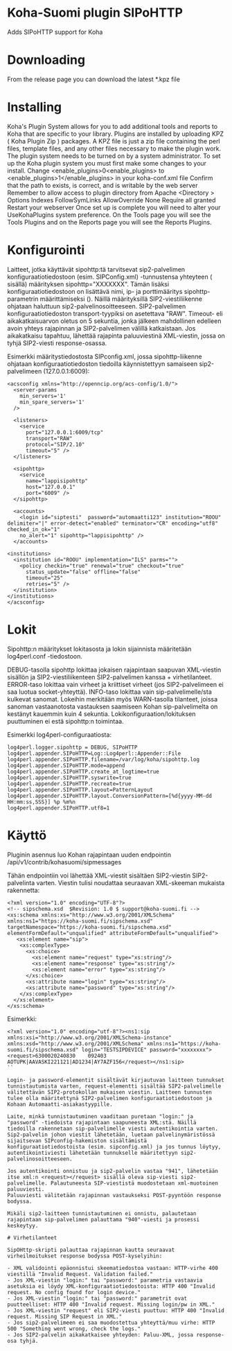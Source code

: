 # Koha-Suomi plugin SIPoHTTP
Adds SIPoHTTP support for Koha
# Downloading
From the release page you can download the latest \*.kpz file
# Installing
Koha's Plugin System allows for you to add additional tools and reports to Koha that are specific to your library. Plugins are installed by uploading KPZ ( Koha Plugin Zip ) packages. A KPZ file is just a zip file containing the perl files, template files, and any other files necessary to make the plugin work.
The plugin system needs to be turned on by a system administrator.
To set up the Koha plugin system you must first make some changes to your install.
    Change <enable_plugins>0<enable_plugins> to <enable_plugins>1</enable_plugins> in your koha-conf.xml file
    Confirm that the path to <pluginsdir> exists, is correct, and is writable by the web server
    Remember to allow access to plugin directory from Apache
    <Directory <pluginsdir>>
        Options Indexes FollowSymLinks
        AllowOverride None
        Require all granted
    </Directory>
    Restart your webserver
Once set up is complete you will need to alter your UseKohaPlugins system preference. On the Tools page you will see the Tools Plugins and on the Reports page you will see the Reports Plugins.
# Konfigurointi
Laitteet, jotka käyttävät sipohttp:tä tarvitsevat sip2-palvelimen konfiguraatiotiedostoon (esim. SIPConfig.xml) <login></login>-tunnustensa yhteyteen (<accounts></accounts> sisällä) määrityksen sipohttp="XXXXXXX".
Tämän lisäksi konfiguraatiotiedostoon on lisättävä nimi, ip- ja porttimääritys sipohttp-parametrin määrittämiseksi (<sipohttp></sipohttp>). Näillä määrityksillä SIP2-viestiliikenne ohjataan haluttuun sip2-palvelinosoitteeseen. SIP2-palvelimen konfiguraatiotiedoston transport-tyypiksi on asetettava "RAW". Timeout- eli aikakatkaisuarvon oletus on 5 sekuntia, jonka jälkeen mahdollinen edelleen avoin yhteys rajapinnan ja SIP2-palvelimen välillä katkaistaan. Jos aikakatkaisu tapahtuu, lähettää rajapinta paluuviestinä XML-viestin, jossa on tyhjä SIP2-viesti response-osassa.

Esimerkki määritystiedostosta SIPconfig.xml, jossa sipohttp-liikenne ohjataan konfiguraatiotiedoston tiedoilla käynnistettyyn samaiseen sip2-palvelimeen (127.0.0.1:6009):

    <acsconfig xmlns="http://openncip.org/acs-config/1.0/">
      <server-params
        min_servers='1'
        min_spare_servers='1'
      />

      <listeners>
        <service
          port="127.0.0.1:6009/tcp" 
          transport="RAW" 
          protocol="SIP/2.10" 
          timeout="5" />
      </listeners>

      <sipohttp>
        <service 
          name="lappisipohttp" 
          host="127.0.0.1" 
          port="6009" />
      </sipohttp>

      <accounts>
        <login id="siptesti"  password="automaatti123" institution="ROOU" delimiter="|" error-detect="enabled" terminator="CR" encoding="utf8" checked_in_ok="1" 
        no_alert="1" sipohttp="lappisipohttp" />
      </accounts>

    <institutions>
      <institution id="ROOU" implementation="ILS" parms="">
        <policy checkin="true" renewal="true" checkout="true" 
          status_update="false" offline="false" 
          timeout="25" 
          retries="5" />
      </institution>
    </institutions>
    </acsconfig>

# Lokit

Sipohttp:n määritykset lokitasosta ja lokin sijainnista määritetään log4perl.conf -tiedostoon.

DEBUG-tasolla sipohttp lokittaa jokaisen rajapintaan saapuvan XML-viestin sisällön ja SIP2-viestiliikenteen SIP2-palvelimen kanssa + virhetilanteet.
ERROR-taso lokittaa vain virheet ja kriittiset virheet (jos SIP2-palvelimeen ei saa luotua socket-yhteyttä).
INFO-taso lokittaa vain sip-palvelimelle/sta kulkevat sanomat.
Lokeihin merkitään myös WARN-tasolla tilanteet, joissa sanoman vastaanotosta vastauksen saamiseen Kohan sip-palvelimelta on kestänyt kauemmin kuin 4 sekuntia.
Lokikonfiguraation/lokituksen puuttuminen ei estä sipohttp:n toimintaa.

Esimerkki log4perl-configuraatiosta:

```
log4perl.logger.sipohttp = DEBUG, SIPoHTTP
log4perl.appender.SIPoHTTP=Log::Log4perl::Appender::File
log4perl.appender.SIPoHTTP.filename=/var/log/koha/sipohttp.log
log4perl.appender.SIPoHTTP.mode=append
log4perl.appender.SIPoHTTP.create_at_logtime=true
log4perl.appender.SIPoHTTP.syswrite=true
log4perl.appender.SIPoHTTP.recreate=true
log4perl.appender.SIPoHTTP.layout=PatternLayout
log4perl.appender.SIPoHTTP.layout.ConversionPattern=[%d{yyyy-MM-dd HH:mm:ss,SSS}] %p %m%n
log4perl.appender.SIPoHTTP.utf8=1
```
    
# Käyttö

Pluginin asennus luo Kohan rajapintaan uuden endpointin /api/v1/contrib/kohasuomi/sipmessages

Tähän endpointiin voi lähettää XML-viestit sisältäen SIP2-viestin SIP2-palvelinta varten. Viestin tulisi noudattaa seuraavan XML-skeeman mukaista rakennetta:

```
<?xml version="1.0" encoding="UTF-8"?>
<!-- sipschema.xsd  $Revision: 1.0 $ support@koha-suomi.fi -->
<xs:schema xmlns:xs="http://www.w3.org/2001/XMLSchema" xmlns:ns1="https://koha-suomi.fi/sipschema.xsd" targetNamespace="https://koha-suomi.fi/sipschema.xsd" elementFormDefault="unqualified" attributeFormDefault="unqualified">
   <xs:element name="sip">
    <xs:complexType>
      <xs:choice>
        <xs:element name="request" type="xs:string"/>
        <xs:element name="response" type="xs:string"/>
        <xs:element name="error" type="xs:string"/>
      </xs:choice>
      <xs:attribute name="login" type="xs:string"/>
      <xs:attribute name="password" type="xs:string"/>
    </xs:complexType>
  </xs:element>
</xs:schema>
```

Esimerkki:
```
<?xml version="1.0" encoding="utf-8"?><ns1:sip xmlns:xsi="http://www.w3.org/2001/XMLSchema-instance" xmlns:xsd="http://www.w3.org/2001/XMLSchema" xmlns:ns1="https://koha-suomi.fi/sipschema.xsd" login="TESTSIPDEVICE" password="xxxxxxxx"><request>6300020240830    092403          AOTUPK|AAVASKI221121|AD1234|AY7AZF156</request></ns1:sip>
``

Login- ja password-elementit sisältävät kirjautuvan laitteen tunnukset tunnistautumista varten, request-elementti sisältää SIP2-palvelimelle välitettävän SIP2-protokollan mukaisen viestin. Laitteen tunnusten tulee olla määritettynä SIP2-palvelimen konfiguraatiotiedostoon ja Kohaan Automaatti-asiakastyypille.

Laite, minkä tunnistautuminen vaaditaan puretaan "login:" ja "password" -tiedoista rajapintaan saapuneesta XML:stä. Näillä tiedoilla rakennetaan sip-palvelimelle viesti autentikointia varten.
Sip2-palvelin johon viestit lähetetään, luetaan palvelinymäristössä sijaitsevan SIPconfig-hakemiston sisältämistä konfiguraatiotiedostoista (esim. sipconfig.xml) ja jos tunnus löytyy, autentikointiviesti lähetetään tunnukselle määritettyyn sip2-palvelinosoitteeseen.

Jos autentikointi onnistuu ja sip2-palvelin vastaa "941", lähetetään itse xml:n <request></request> sisällä oleva sip-viesti sip2-palvelimelle. Palautuneesta SIP-viestistä muodostetaan xml-muotoinen paluuviesti.
Paluuviesti välitetään rajapinnan vastaukseksi POST-pyyntöön response bodyssa.

Mikäli sip2-laitteen tunnistautuminen ei onnistu, palautetaan rajapintaan sip-palvelimen palauttama "940"-viesti ja prosessi keskeytyy.

# Virhetilanteet

SipOHttp-skripti palauttaa rajapinnan kautta seuraavat virheilmoitukset response bodyssa POST-kyselyihin:

- XML validointi epäonnistui skeematiedostoa vastaan: HTTP-virhe 400 viestillä "Invalid Request. Validation failed."
- Jos XML-viestin "login:" tai "password:" parametria vastaavia asetuksia ei löydy XML-konfiguraatiotiedostoista: HTTP 400 "Invalid request. No config found for login device."
- Jos XML-viestin "login:" tai "password:" parametrit ovat puutteelliset: HTTP 400 "Invalid request. Missing login/pw in XML."
- Jos XML-viestin "request" eli SIP2-viesti puuttuu: HTTP 400 "Invalid request. Missing SIP Request in XML."
- Jos sip2-palvelimeen ei saa muodostettua yhteyttä/muu virhe: HTTP 500 "Something went wrong, check the logs."
- Jos SIP2-palvelin aikakatkaisee yhteyden: Paluu-XML, jossa response-osa tyhjä.

